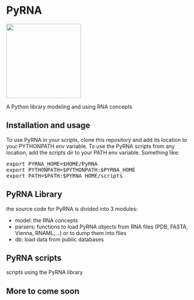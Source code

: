 # PyRNA

<img src="logo.png" width="200px">

A Python library modeling and using RNA concepts

## Installation and usage
To use PyRNA in your scripts, clone this repository and add its location to your PYTHONPATH env variable.
To use the PyRNA scripts from any location, add the scripts dir to your PATH  env variable.
Something like:
<pre>
export PYRNA_HOME=$HOME/PyRNA
export PYTHONPATH=$PYTHONPATH:$PYRNA_HOME
export PATH=$PATH:$PYRNA_HOME/scripts
</pre>

## PyRNA Library
the source code for PyRNA is divided into 3 modules:
* model: the RNA concepts
* parsers: functions to load PyRNA objects from RNA files (PDB, FASTA, Vienna, RNAML,...) or to dump them into files
* db: load data from public databases

## PyRNA scripts
scripts using the PyRNA library

## More to come soon
